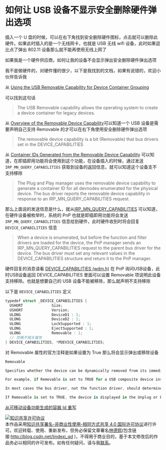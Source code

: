 # 如何让 USB 设备不显示安全删除硬件弹出选项

插入一个 U 盘的时候，可以在右下角找到安全删除硬件图标，点击就可以删除此硬件。如果此时插入的是一个无线网卡，也就是 USB 无线 wifi 设备，此时如果逗比点了弹出 802.11 设备那么就不能再使用无线上网了

如果我是一个硬件供应商，如何让我的设备不会显示弹出安全删除硬件弹出选项

<!--more-->
<!-- CreateTime:2019/9/25 11:58:19 -->

<!-- csdn -->

我不是做硬件的，对硬件懂的很少，以下是我找到的文档，如果有说错的，欢迎小伙伴告诉我

从 [Using the USB Removable Capability for Device Container Grouping](https://docs.microsoft.com/en-us/windows-hardware/drivers/install/using-the-usb-removable-capability-for-device-container-grouping )

可以找到这句话

> The USB Removable capability allows the operating system to create a device container for legacy devices.

从 [Overview of the Removable Device Capability](https://docs.microsoft.com/en-us/windows-hardware/drivers/install/overview-of-the-removable-device-capability )可以知道一个 USB 设备是需要声明自己支持 Removable 的才可以在右下角使用安全删除硬件弹出选项

> The removable device capability is a bit (Removable) that bus drivers set in the DEVICE_CAPABILITIES

从 [Container IDs Generated from the Removable Device Capability](https://docs.microsoft.com/en-us/windows-hardware/drivers/install/container-ids-generated-from-the-removable-device-capability ) 可以知道，在即插即用功能将会使用到这个功能，在设备插入的时候，通过发送 `IRP_MN_QUERY_CAPABILITIES` 获取到设备的返回信息，就可以知道这个设备支不支持移除

> The Plug and Play manager uses the removable device capability to generate a container ID for all devnodes enumerated for the physical device. The bus driver reports the removable device capability in response to an IRP_MN_QUERY_CAPABILITIES request.

那么上面说的发送信息是什么，就从[IRP_MN_QUERY_CAPABILITIES](https://docs.microsoft.com/en-us/windows-hardware/drivers/kernel/irp-mn-query-capabilities ) 可以知道，在硬件设备被枚举时，系统的 PnP 也就是即插即用功能将会发送 `IRP_MN_QUERY_CAPABILITIES` 信息给到硬件，此时硬件收到时将会回复 `DEVICE_CAPABILITIES` 信息

> When a device is enumerated, but before the function and filter drivers are loaded for the device, the PnP manager sends an IRP_MN_QUERY_CAPABILITIES request to the parent bus driver for the device. The bus driver must set any relevant values in the DEVICE_CAPABILITIES structure and return it to the PnP manager.

硬件回复的消息请看 [DEVICE_CAPABILITIES (wdm.h)](https://docs.microsoft.com/zh-cn/windows-hardware/drivers/ddi/content/wdm/ns-wdm-_device_capabilities ) 在 PnP 询问USB设备，此时USB设备返回 DEVICE_CAPABILITIES 里面可以设置 Removable 项说明此设备支持移除。也就是想要自己的 USB 设备不能被移除，那么就声明不支持移除

以下是 `DEVICE_CAPABILITIES` 定义

```csharp
typedef struct _DEVICE_CAPABILITIES {
  USHORT             Size;
  USHORT             Version;
  ULONG              DeviceD1 : 1;
  ULONG              DeviceD2 : 1;
  ULONG              LockSupported : 1;
  ULONG              EjectSupported : 1;
  ULONG              Removable : 1;
  // 忽略不相关属性
} DEVICE_CAPABILITIES, *PDEVICE_CAPABILITIES;
```

对 Removable 属性的官方注释是如果设置为 True 那么将会显示弹出或移除设备

```csharp
Removable

Specifies whether the device can be dynamically removed from its immediate parent. If Removable is set to TRUE, the device does not belong to the same physical object as its parent.

For example, if Removable is set to TRUE for a USB composite device inside a multifunction printer, the composite device does not belong to the physical object of its immediate parent, such as a USB hub inside a notebook PC.

In most cases the bus driver, not the function driver, should determine the value of the Removable parameter of the device. For USB devices, the USB hub driver sets the Removable parameter. It should not be modified by the function driver.

If Removable is set to TRUE, the device is displayed in the Unplug or Eject Hardware program, unless SurpriseRemovalOK is also set to TRUE.
```

[从可移动设备功能生成的容器 Id 重写](https://docs.microsoft.com/zh-cn/windows-hardware/drivers/install/container-ids-generated-from-a-removable-device-capability-override )

<a rel="license" href="http://creativecommons.org/licenses/by-nc-sa/4.0/"><img alt="知识共享许可协议" style="border-width:0" src="https://licensebuttons.net/l/by-nc-sa/4.0/88x31.png" /></a><br />本作品采用<a rel="license" href="http://creativecommons.org/licenses/by-nc-sa/4.0/">知识共享署名-非商业性使用-相同方式共享 4.0 国际许可协议</a>进行许可。欢迎转载、使用、重新发布，但务必保留文章署名[林德熙](http://blog.csdn.net/lindexi_gd)(包含链接:http://blog.csdn.net/lindexi_gd )，不得用于商业目的，基于本文修改后的作品务必以相同的许可发布。如有任何疑问，请与我[联系](mailto:lindexi_gd@163.com)。
